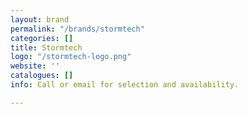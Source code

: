 ```yaml
---
layout: brand
permalink: "/brands/stormtech"
categories: []
title: Stormtech
logo: "/stormtech-logo.png"
website: ''
catalogues: []
info: Call or email for selection and availability.

---
```

